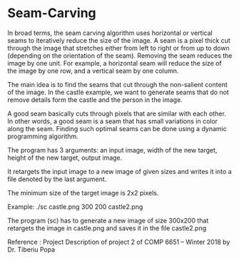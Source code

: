 # Seam-Carving
In broad terms, the seam carving algorithm uses horizontal or vertical seams to iteratively reduce the size of the image. A seam is a pixel thick cut through the image that stretches either from left to right or from up to down (depending on the orientation of the seam). Removing the seam reduces the image by one unit. For example, a horizontal seam will reduce the size of the image by one row, and a vertical seam by one column.

The main idea is to find the seams that cut through the non-salient content of the image. In the castle example, we want to generate seams that do not remove details form the castle and the person in the image.

A good seam basically cuts through pixels that are similar with each other. In other words, a good seam is a seam that has small variations in color along the seam. Finding such optimal seams can be done using a dynamic programming algorithm.

The program has 3 arguments: an input image, width of the new target, height of the new target, output image. 

It retargets the input image to a new image of given sizes and writes it into a file denoted by the last argument. 

The minimum size of the target image is 2x2 pixels.

Example: ./sc castle.png 300 200 castle2.png

The program (sc) has to generate a new image of size 300x200 that retargets the image in castle.png and saves it in the file castle2.png

Reference : Project Description of project 2 of COMP 6651 – Winter 2018 by Dr. Tiberiu Popa

